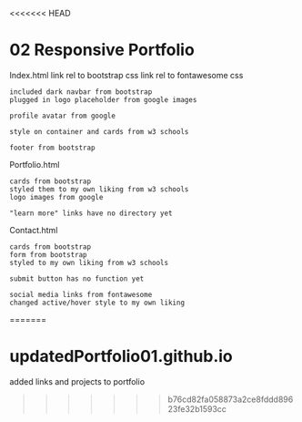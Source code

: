 <<<<<<< HEAD
# 02 Responsive Portfolio

Index.html
    link rel to bootstrap css
    link rel to fontawesome css
    
    included dark navbar from bootstrap
    plugged in logo placeholder from google images
    
    profile avatar from google
    
    style on container and cards from w3 schools
    
    footer from bootstrap


Portfolio.html

    cards from bootstrap
    styled them to my own liking from w3 schools
    logo images from google

    "learn more" links have no directory yet
    


Contact.html
    
    cards from bootstrap
    form from bootstrap
    styled to my own liking from w3 schools
    
    submit button has no function yet
    
    social media links from fontawesome
    changed active/hover style to my own liking
    

=======
# updatedPortfolio01.github.io
added links and projects to portfolio
>>>>>>> b76cd82fa058873a2ce8fddd89623fe32b1593cc
